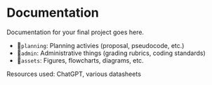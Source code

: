 # Documentation

Documentation for your final project goes here.

- 📁`planning`: Planning activies (proposal, pseudocode, etc.)
- 📁`admin`: Administrative things (grading rubrics, coding standards)
- 📁`assets`: Figures, flowcharts, diagrams, etc.

Resources used: ChatGPT, various datasheets
